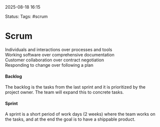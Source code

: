 2025-08-18 16:15

Status: 
Tags: #scrum

# Scrum 

Individuals and interactions over processes and tools  
Working software over comprehensive documentation  
Customer collaboration over contract negotiation  
Responding to change over following a plan

#### Backlog
The backlog is the tasks from the last sprint and it is prioritized by the project owner. The team will expand this to concrete tasks. 

#### Sprint 
A sprint is a short period of work days (2 weeks) where the team works on the tasks, and at the end the goal is to have a shippable product. 




